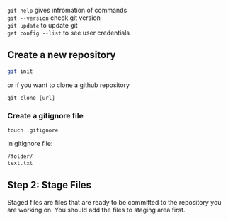 

`git help`			gives ınfromation of commands  
`git --version` 		check git version  
`git update` 		to update git  
`get config --list`	to see user credentials  

## Create a new repository

```bash
git init
```
or if you want to clone a github repository
```
git clone [url]
```

### Create a gitignore file
```
touch .gitignore
```
in gitignore  file:
```bash
/folder/
text.txt
```

## Step 2: Stage Files
Staged files are files that are ready to be committed to the repository you are working on. You should add the files to staging area first.